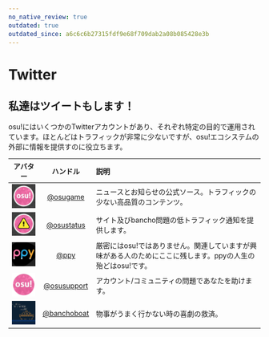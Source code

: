 ```yaml
---
no_native_review: true
outdated: true
outdated_since: a6c6c6b27315fdf9e68f709dab2a08b085428e3b
---
```


# Twitter

## 私達はツイートもします！

osu!にはいくつかのTwitterアカウントがあり、それぞれ特定の目的で運用されています。ほとんどはトラフィックが非常に少ないですが、osu!エコシステムの外部に情報を提供すのに役立ちます。

| アバター | ハンドル | 説明 |
| :-: | :-: | :-- |
| ![osu! アバター](img/osugame.jpg) | [@osugame](https://twitter.com/osugame) | ニュースとお知らせの公式ソース。トラフィックの少ない高品質のコンテンツ。 |
| ![osu!status アバター](img/osustatus.jpg) | [@osustatus](https://twitter.com/osustatus) | サイト及びbancho問題の低トラフィック通知を提供します。 |
| ![Dean Herbert アバター](img/ppy.jpg) | [@ppy](https://twitter.com/ppy) | 厳密にはosu!ではありません。関連していますが興味がある人のためにここに残します。ppyの人生の殆どはosu!です。 |
| ![osu! support アバター](img/osusupport.jpg) | [@osusupport](https://twitter.com/osusupport) | アカウント/コミュニティの問題であなたを助けます。 |
| ![BanchoBoat アバター](img/banchoboat.jpg) | [@banchoboat](https://twitter.com/banchoboat) | 物事がうまく行かない時の喜劇の救済。 |
